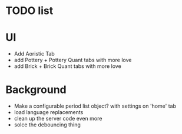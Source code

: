 # TODO list 

# UI
* Add Aoristic Tab
* add Pottery + Pottery Quant tabs with more love
* add Brick + Brick Quant tabs with more love

# Background
* Make a configurable period list object? with settings on 'home' tab
* load language replacements
* clean up the server code even more
* solce the debouncing thing
